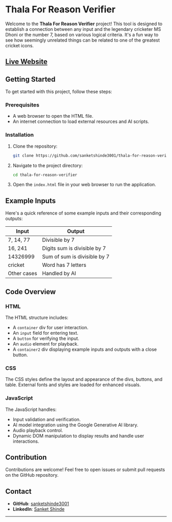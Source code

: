 # Thala For Reason Verifier

Welcome to the **Thala For Reason Verifier** project! This tool is designed to establish a connection between any input and the legendary cricketer MS Dhoni or the number 7, based on various logical criteria. It's a fun way to see how seemingly unrelated things can be related to one of the greatest cricket icons.
## [Live Website](https://sanketshinde3001.github.io/Thala-For-Reason/)

## Getting Started

To get started with this project, follow these steps:

### Prerequisites

- A web browser to open the HTML file.
- An internet connection to load external resources and AI scripts.

### Installation

1. Clone the repository:
    ```bash
    git clone https://github.com/sanketshinde3001/thala-for-reason-verifier.git
    ```

2. Navigate to the project directory:
    ```bash
    cd thala-for-reason-verifier
    ```

3. Open the `index.html` file in your web browser to run the application.

## Example Inputs

Here's a quick reference of some example inputs and their corresponding outputs:

| Input        | Output                                    |
|--------------|-------------------------------------------|
| 7, 14, 77    | Divisible by 7                            |
| 16, 241      | Digits sum is divisible by 7              |
| 14326999     | Sum of sum is divisible by 7              |
| cricket      | Word has 7 letters                        |
| Other cases  | Handled by AI                             |

## Code Overview

### HTML

The HTML structure includes:
- A `container` div for user interaction.
- An `input` field for entering text.
- A `button` for verifying the input.
- An `audio` element for playback.
- A `container2` div displaying example inputs and outputs with a close button.

### CSS

The CSS styles define the layout and appearance of the divs, buttons, and table. External fonts and styles are loaded for enhanced visuals.

### JavaScript

The JavaScript handles:
- Input validation and verification.
- AI model integration using the Google Generative AI library.
- Audio playback control.
- Dynamic DOM manipulation to display results and handle user interactions.

## Contribution

Contributions are welcome! Feel free to open issues or submit pull requests on the GitHub repository.

## Contact

- **GitHub**: [sanketshinde3001](https://github.com/sanketshinde3001)
- **LinkedIn**: [Sanket Shinde](https://www.linkedin.com/in/sanketshinde04/)

---

